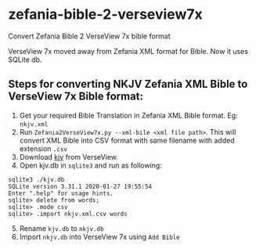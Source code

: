 # zefania-bible-2-verseview7x
Convert Zefania Bible 2 VerseView 7x bible format

VerseView 7x moved away from Zefania XML format for Bible. Now it uses SQLite db.

## Steps for converting **NKJV** Zefania XML Bible to VerseView 7x Bible format:

1. Get your required Bible Translation in Zefania XML Bible format. Eg: `nkjv.xml`
2. Run `Zefania2VerseView7x.py --xml-bile <xml file path>`.
  This will convert XML Bible into CSV format with same filename with added extension `.csv`
3. Download [kjv](http://www.verseview.info/download/bibledb/kjv.db) from VerseView.
4. Open kjv.db in `sqlite3` and run as following:
```
sqlite3 ./kjv.db
SQLite version 3.31.1 2020-01-27 19:55:54
Enter ".help" for usage hints.
sqlite> delete from words;
sqlite> .mode csv
sqlite> .import nkjv.xml.csv words
```
5. Rename `kjv.db` to `nkjv.db`
6. Import `nkjv.db` into VerseView 7x using `Add Bible`


